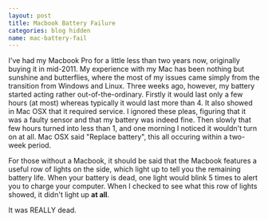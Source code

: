 ```yaml
---
layout: post
title: Macbook Battery Failure
categories: blog hidden
name: mac-battery-fail
---
```


I've had my Macbook Pro for a little less than two years now, originally buying it in mid-2011. My experience with my Mac has been nothing but sunshine and butterflies, where the most of my issues came simply from the transition from Windows and Linux. Three weeks ago, however, my battery started acting rather out-of-the-ordinary. Firstly it would last only a few hours (at most) whereas typically it would last more than 4. It also showed in Mac OSX that it required service. I ignored these pleas, figuring that it was a faulty sensor and that my battery was indeed fine. Then slowly that few hours turned into less than 1, and one morning I noticed it wouldn't turn on at all. Mac OSX said "Replace battery", this all occuring within a two-week period.

For those without a Macbook, it should be said that the Macbook features a useful row of lights on the side, which light up to tell you the remaining battery life. When your battery is dead, one light would blink 5 times to alert you to charge your computer. When I checked to see what this row of lights showed, it didn't light up **at all**.

It was REALLY dead.
